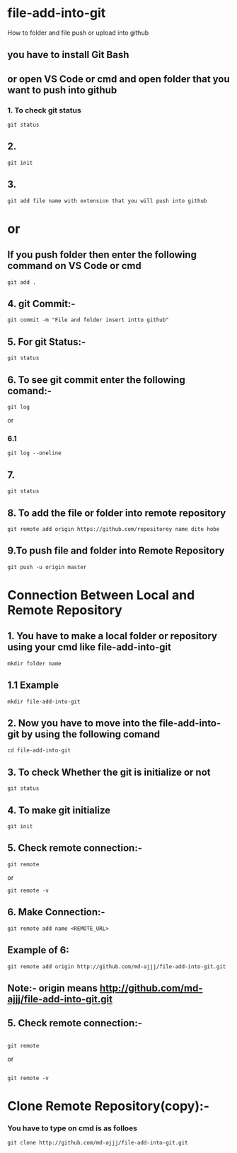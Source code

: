 # file-add-into-git
How to folder and file push or upload into github  
## you have to install Git Bash  
## or open VS Code or cmd and open folder that you want to push into github   
### 1. To check git status  
```
git status
```  


## 2.

```
git init
```  
## 3.
```
git add file name with extension that you will push into github  
```  
# or  
## If you push folder then enter the following command on VS Code or cmd  


```
git add .
```  
## 4. git Commit:-  

```
git commit -m "File and folder insert intto github"
```  
## 5. For git Status:-  
```
git status
```  
## 6. To see git commit enter the following comand:-  
```
git log
```  
or  

### 6.1 
```
git log --oneline
```  
## 7. 
```
git status
```  

## 8. To add the file or folder into remote repository  

```
git remote add origin https://github.com/repositorey name dite hobe
```  
## 9.To push file and folder into Remote Repository  
```
git push -u origin master
```  

# Connection Between Local and Remote Repository   
## 1. You have to make a local folder or repository using your cmd like file-add-into-git
```
mkdir folder name 
```  
## 1.1 Example
```
mkdir file-add-into-git
```  
## 2. Now you have to move into the file-add-into-git by using the following comand  
```
cd file-add-into-git
```  
## 3. To check Whether the git is initialize or not  

```
git status
```  


## 4. To make git initialize 
```
git init
```  


## 5. Check remote connection:-  
```
git remote
```  
or  
```
git remote -v
```  


## 6. Make Connection:-  
```
git remote add name <REMOTE_URL>
```  
## Example of 6:  
```
git remote add origin http://github.com/md-ajjj/file-add-into-git.git
```  
## Note:- origin means http://github.com/md-ajjj/file-add-into-git.git  

## 5. Check remote connection:-  

```

git remote

```  

or  

```

git remote -v
```  
# Clone Remote Repository(copy):-
### You have to type on cmd is as folloes  
```
git clone http://github.com/md-ajjj/file-add-into-git.git
```  

